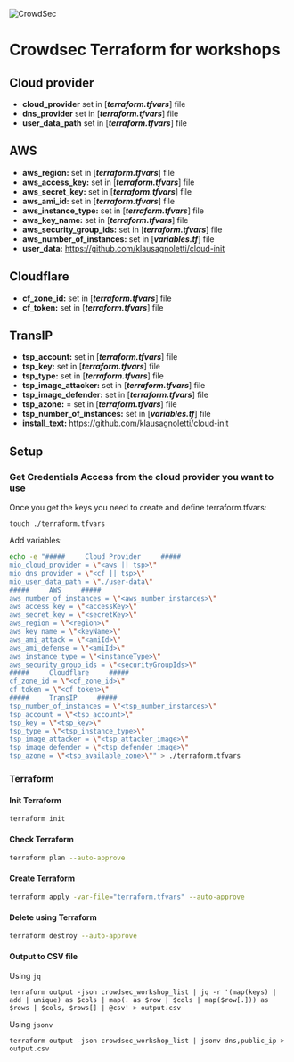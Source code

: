 ![CrowdSec](https://app.crowdsec.net/vectors/crowdsec.svg "CrowdSec Logo") 
# Crowdsec Terraform for workshops
## Cloud provider
- **cloud_provider** set in [__***terraform.tfvars***__] file
- **dns_provider** set in [__***terraform.tfvars***__] file
- **user_data_path** set in [__***terraform.tfvars***__] file
## AWS
- **aws_region:** set in [__***terraform.tfvars***__] file
- **aws_access_key:** set in [__***terraform.tfvars***__] file
- **aws_secret_key:** set in [__***terraform.tfvars***__] file
- **aws_ami_id:** set in [__***terraform.tfvars***__] file
- **aws_instance_type:** set in [__***terraform.tfvars***__] file
- **aws_key_name:** set in [__***terraform.tfvars***__] file
- **aws_security_group_ids:** set in [__***terraform.tfvars***__] file
- **aws_number_of_instances:** set in [__***variables.tf***__] file
- **user_data:** https://github.com/klausagnoletti/cloud-init
## Cloudflare
- **cf_zone_id:** set in [__***terraform.tfvars***__] file
- **cf_token:** set in [__***terraform.tfvars***__] file
## TransIP
- **tsp_account:** set in [__***terraform.tfvars***__] file
- **tsp_key:** set in [__***terraform.tfvars***__] file
- **tsp_type:** set in [__***terraform.tfvars***__] file
- **tsp_image_attacker:** set in [__***terraform.tfvars***__] file
- **tsp_image_defender:** set in [__***terraform.tfvars***__] file
- **tsp_azone:** = set in [__***terraform.tfvars***__] file
- **tsp_number_of_instances:** set in [__***variables.tf***__] file
- **install_text:** https://github.com/klausagnoletti/cloud-init

## Setup
### Get Credentials Access from the cloud provider you want to use
Once you get the keys you need to create and define terraform.tfvars:
```
touch ./terraform.tfvars
```
Add variables:
```sh
echo -e "#####     Cloud Provider     #####
mio_cloud_provider = \"<aws || tsp>\"
mio_dns_provider = \"<cf || tsp>\"
mio_user_data_path = \"./user-data\"
#####     AWS     #####
aws_number_of_instances = \"<aws_number_instances>\"
aws_access_key = \"<accessKey>\"
aws_secret_key = \"<secretKey>\"
aws_region = \"<region>\"
aws_key_name = \"<keyName>\"
aws_ami_attack = \"<amiId>\"
aws_ami_defense = \"<amiId>\"
aws_instance_type = \"<instanceType>\"
aws_security_group_ids = \"<securityGroupIds>\"
#####     Cloudflare     #####
cf_zone_id = \"<cf_zone_id>\"
cf_token = \"<cf_token>\"
#####     TransIP     #####
tsp_number_of_instances = \"<tsp_number_instances>\"
tsp_account = \"<tsp_account>\"
tsp_key = \"<tsp_key>\"
tsp_type = \"<tsp_instance_type>\"
tsp_image_attacker = \"<tsp_attacker_image>\"
tsp_image_defender = \"<tsp_defender_image>\"
tsp_azone = \"<tsp_available_zone>\"" > ./terraform.tfvars
```
### Terraform
#### Init Terraform
```sh
terraform init
```
#### Check Terraform
```sh
terraform plan --auto-approve
```
#### Create Terraform
```sh
terraform apply -var-file="terraform.tfvars" --auto-approve
```
#### Delete using Terraform
```sh
terraform destroy --auto-approve
```
#### Output to CSV file
Using `jq`
```
terraform output -json crowdsec_workshop_list | jq -r '(map(keys) | add | unique) as $cols | map(. as $row | $cols | map($row[.])) as $rows | $cols, $rows[] | @csv' > output.csv
```
Using `jsonv`
```
terraform output -json crowdsec_workshop_list | jsonv dns,public_ip > output.csv
```
